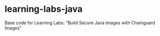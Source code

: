# learning-labs-java
Base code for Learning Labs: "Build Secure Java Images with Chainguard Images"
